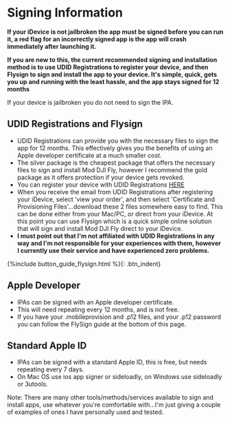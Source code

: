 # Signing Information

**If your iDevice is not jailbroken the app must be signed before you can run it, a red flag for an incorrectly signed app is the app will crash immediately after launching it.**

**If you are new to this, the current recommended signing and installation method is to use UDID Registrations to register your device, and then Flysign to sign and install the app to your device.  It's simple, quick, gets you up and running with the least hassle, and the app stays signed for 12 months**

If your device is jailbroken you do not need to sign the IPA.

## UDID Registrations and Flysign
* UDID Registrations can provide you with the necessary files to sign the app for 12 months. This effectively gives you the benefits of using an Apple developer certificate at a much smaller cost.
* The silver package is the cheapest package that offers the necessary files to sign and install Mod DJI Fly, however I recommend the gold package as it offers protection if your device gets revoked.
* You can register your device with UDID Registrations [HERE](https://www.udidregistrations.com/buy)
* When you receive the email from UDID Registrations after registering your iDevice, select 'view your order', and then select 'Certificate and Provisioning Files'...download these 2 files somewhere easy to find. This can be done either from your Mac/PC, or direct from your iDevice. At this point you can use Flysign which is a quick simple online solution that will sign and install Mod DJI Fly direct to your iDevice. 
* **I must point out that I'm not affiliated with UDID Registrations in any way and I'm not responsible for your experiences with them, however I currently use their service and have experienced zero problems.**

{%include button_guide_flysign.html %}{: .btn_indent}

## Apple Developer
* IPAs can be signed with an Apple developer certificate.
* This will need repeating every 12 months, and is not free. 
* If you have your .mobileprovision and .p12 files, and your .p12 password you can follow the FlySign guide at the bottom of this page. 

## Standard Apple ID
* IPAs can be signed with a standard Apple ID, this is free, but needs repeating every 7 days.
* On Mac OS use ios app signer or sideloadly, on Windows use sideloadly or 3utools.



Note: There are many other tools/methods/services available to sign and install apps, use whatever you're comfortable with...I'm just giving a couple of examples of ones I have personally used and tested.



